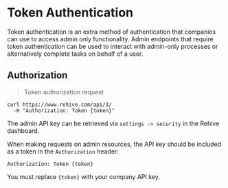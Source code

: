 # Token Authentication

Token authentication is an extra method of authentication that companies can use to access admin only functionality. Admin endpoints that require token authentication can be used to interact with admin-only processes or alternatively complete tasks on behalf of a user.

## Authorization

> Token authorization request

```shell
curl https://www.rehive.com/api/3/
  -H "Authorization: Token {token}"
```

The admin API key can be retrieved via `settings -> security` in the Rehive dashboard.

When making requests on admin resources, the API key should be included as a token in the `Authorization` header:

`Authorization: Token {token}`

<aside class="notice">
You must replace <code>{token}</code> with your company API key.
</aside>

